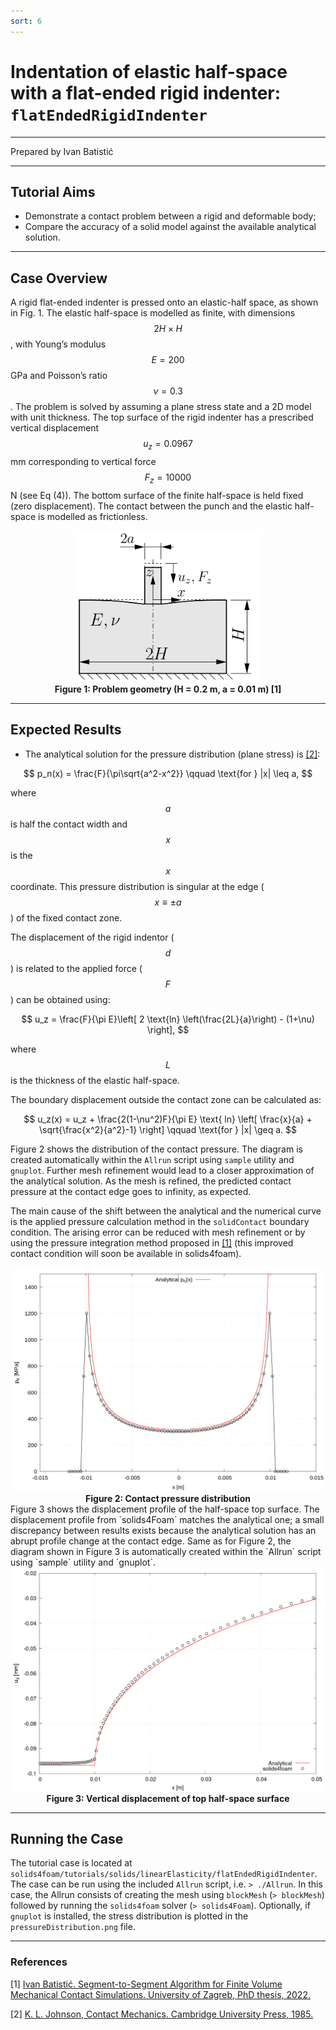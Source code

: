 ```yaml
---
sort: 6
---
```


# Indentation of elastic half-space with a flat-ended rigid indenter: `flatEndedRigidIndenter`

---

Prepared by Ivan Batistić

---

## Tutorial Aims

- Demonstrate a contact problem between a rigid and deformable body;
- Compare the accuracy of a solid model against the available analytical solution.

---

## Case Overview

A rigid flat-ended indenter is pressed onto an elastic-half space, as shown in Fig. 1. The elastic half-space is modelled as finite, with dimensions $$2H \times H$$, with Young’s modulus $$E = 200$$ GPa and Poisson’s ratio $$\nu= 0.3$$. The problem is solved by assuming a plane stress state and a 2D model with unit thickness. The top surface of the rigid indenter has a prescribed vertical displacement $$u_z = 0.0967$$ mm corresponding to vertical force $$F_z = 10 000$$ N (see Eq (4)). The bottom surface of the finite half-space is held fixed (zero displacement). The contact between the punch and the elastic half-space is modelled as frictionless.

<div style="text-align: center;">
  <img src="./images/flatEndedRigidIndenter-geometry.png" alt="Image" width="300">
    <figcaption>
     <strong>Figure 1: Problem geometry (H = 0.2 m, a = 0.01 m) [1]</strong>
    </figcaption>
</div>

---

## Expected Results

* The analytical solution for the pressure distribution (plane stress) is [[2]](https://www.cambridge.org/core/books/contact-mechanics/E3707F77C2EBCE727C3911AFBD2E4AC2):

$$
p_n(x) = \frac{F}{\pi\sqrt{a^2-x^2}} \qquad \text{for } |x| \leq a,
$$

where $$a$$ is half the contact width and $$x$$ is the $$x$$ coordinate. This pressure distribution is singular at the edge ($$x \equiv \pm a$$) of the fixed contact zone.

The displacement of the rigid indentor ($$d$$) is related to the applied force ($$F$$) can be obtained using:

$$
u_z = \frac{F}{\pi E}\left[ 2 \text{ln} \left(\frac{2L}{a}\right) - (1+\nu) \right],
$$

where $$L$$ is the thickness of the elastic half-space.

The boundary displacement outside the contact zone can be calculated as:

$$
u_z(x) = u_z + \frac{2(1-\nu^2)F}{\pi E} \text{ ln} \left[ \frac{x}{a} + \sqrt{\frac{x^2}{a^2}-1} \right] \qquad \text{for } |x| \geq a.
$$


Figure 2 shows the distribution of the contact pressure. The diagram is created automatically within the `Allrun` script using `sample` utility and `gnuplot`. Further mesh refinement would lead to a closer approximation of the analytical solution. As the mesh is refined, the predicted contact pressure at the contact edge goes to infinity, as expected.

The main cause of the shift between the analytical and the numerical curve is the applied pressure calculation method in the `solidContact` boundary condition. The arising error can be reduced with mesh refinement or by using the pressure integration method proposed in [[1]](https://repozitorij.unizg.hr/islandora/search/Segment-to-Segment%20Algorithm%20for%20Finite%20Volume%20Mechanical%20Contact%20Simulations?type=dismax) (this improved contact condition will soon be available in solids4foam).

<div style="text-align: center;">
  <img src="./images/flatEndedRigidIndenter-pressureDistribution.png" alt="Image" width="600">
    <figcaption>
     <strong>Figure 2: Contact pressure distribution</strong>
    </figcaption>
</div>
Figure 3 shows the displacement profile of the half-space top surface. The displacement profile from `solids4Foam` matches the analytical one; a small discrepancy between results exists because the analytical solution has an abrupt profile change at the contact edge. Same as for Figure 2, the diagram shown in Figure 3 is automatically created within the `Allrun` script using `sample` utility and `gnuplot`. 

<div style="text-align: center;">
  <img src="./images/flatEndedRigidIndenter-displacement.png" alt="Image" width="600">
    <figcaption>
     <strong>Figure 3: Vertical displacement of top half-space surface</strong>
    </figcaption>
</div>

---

## Running the Case

The tutorial case is located at `solids4foam/tutorials/solids/linearElasticity/flatEndedRigidIndenter`. The case can be run using the included `Allrun` script, i.e. `> ./Allrun`.  In this case, the Allrun consists of creating the mesh using `blockMesh` (`> blockMesh`) followed by running the `solids4foam` solver (`> solids4Foam`). Optionally, if `gnuplot` is installed, the stress distribution is plotted in the `pressureDistribution.png` file.

---

### References

[1] [Ivan Batistić. Segment-to-Segment Algorithm for Finite Volume Mechanical Contact Simulations. University of Zagreb, PhD thesis, 2022.](https://repozitorij.unizg.hr/islandora/object/fsb%3A8301)

[2] [K. L. Johnson, Contact Mechanics. Cambridge University Press, 1985.](https://www.cambridge.org/core/books/contact-mechanics/E3707F77C2EBCE727C3911AFBD2E4AC2)
